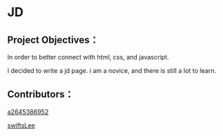 # JD  
## Project Objectives：
In order to better connect with html, css, and javascript.   

I decided to write a jd page. i am a novice, and there is still a lot to learn.    

## Contributors：    


[a2645386952](https://github.com/a2645386952)  

[swiftsLee](https://github.com/lcrazyl)
